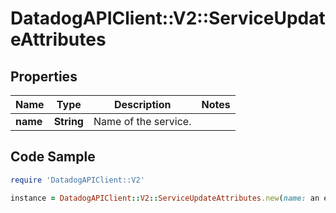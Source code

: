 # DatadogAPIClient::V2::ServiceUpdateAttributes

## Properties

Name | Type | Description | Notes
------------ | ------------- | ------------- | -------------
**name** | **String** | Name of the service. | 

## Code Sample

```ruby
require 'DatadogAPIClient::V2'

instance = DatadogAPIClient::V2::ServiceUpdateAttributes.new(name: an example service name)
```


